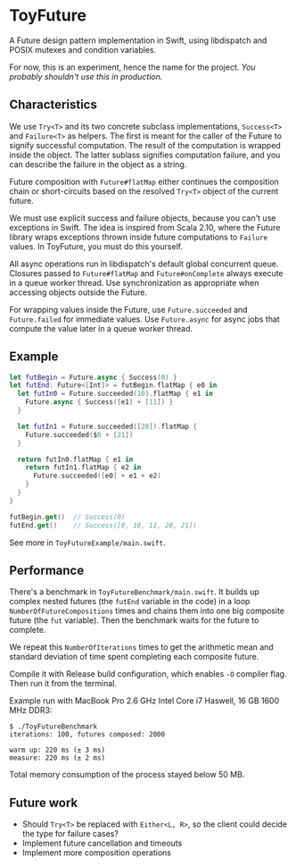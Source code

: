 ToyFuture
=========

A Future design pattern implementation in Swift, using libdispatch and
POSIX mutexes and condition variables.

For now, this is an experiment, hence the name for the project. *You
probably shouldn't use this in production.*

Characteristics
---------------

We use `Try<T>` and its two concrete subclass implementations,
`Success<T>` and `Failure<T>` as helpers. The first is meant for the
caller of the Future to signify successful computation. The result of
the computation is wrapped inside the object. The latter sublass
signifies computation failure, and you can describe the failure in the
object as a string.

Future composition with `Future#flatMap` either continues the
composition chain or short-circuits based on the resolved `Try<T>`
object of the current future.

We must use explicit success and failure objects, because you can't
use exceptions in Swift. The idea is inspired from Scala 2.10, where
the Future library wraps exceptions thrown inside future computations
to `Failure` values. In ToyFuture, you must do this yourself.

All async operations run in libdispatch's default global concurrent
queue. Closures passed to `Future#flatMap` and `Future#onComplete`
always execute in a queue worker thread.  Use synchronization as
appropriate when accessing objects outside the Future.

For wrapping values inside the Future, use `Future.succeeded` and
`Future.failed` for immediate values. Use `Future.async` for async
jobs that compute the value later in a queue worker thread.

Example
-------

```swift
let futBegin = Future.async { Success(0) }
let futEnd: Future<[Int]> = futBegin.flatMap { e0 in
  let futIn0 = Future.succeeded(10).flatMap { e1 in
    Future.async { Success([e1] + [11]) }
  }

  let futIn1 = Future.succeeded([20]).flatMap {
    Future.succeeded($0 + [21])
  }

  return futIn0.flatMap { e1 in
    return futIn1.flatMap { e2 in
      Future.succeeded([e0] + e1 + e2)
    }
  }
}

futBegin.get()  // Success(0)
futEnd.get()    // Success([0, 10, 11, 20, 21])
```

See more in `ToyFutureExample/main.swift`.

Performance
-----------

There's a benchmark in `ToyFutureBenchmark/main.swift`. It builds up
complex nested futures (the `futEnd` variable in the code) in a loop
`NumberOfFutureCompositions` times and chains them into one big
composite future (the `fut` variable). Then the benchmark waits for
the future to complete.

We repeat this `NumberOfIterations` times to get the arithmetic mean
and standard deviation of time spent completing each composite future.

Compile it with Release build configuration, which enables `-O`
compiler flag. Then run it from the terminal.

Example run with MacBook Pro 2.6 GHz Intel Core i7 Haswell, 16 GB 1600
MHz DDR3:

```
$ ./ToyFutureBenchmark
iterations: 100, futures composed: 2000

warm up: 220 ms (± 3 ms)
measure: 220 ms (± 2 ms)
```

Total memory consumption of the process stayed below 50 MB.

Future work
-----------

* Should `Try<T>` be replaced with `Either<L, R>`, so the client could
  decide the type for failure cases?
* Implement future cancellation and timeouts
* Implement more composition operations
